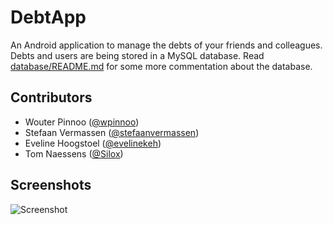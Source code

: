DebtApp
=======

An Android application to manage the debts of your friends and colleagues.   
Debts and users are being stored in a MySQL database. Read [database/README.md](database/README.md) for some more commentation about the database.

## Contributors
* Wouter Pinnoo ([@wpinnoo](https://github.com/wpinnoo))
* Stefaan Vermassen ([@stefaanvermassen](https://github.com/stefaanvermassen))
* Eveline Hoogstoel ([@evelinekeh](https://github.com/evelinekeh))
* Tom Naessens ([@Silox](https://github.com/Silox))

## Screenshots
![Screenshot](https://raw.github.com/wpinnoo/DebtApp/master/images/screenshot.png "Screenshot")
